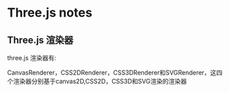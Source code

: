 # Three.js notes  



## Three.js 渲染器


three.js 渲染器有:

CanvasRenderer，CSS2DRenderer，CSS3DRenderer和SVGRenderer，这四个渲染器分别基于canvas2D,CSS2D，CSS3D和SVG渲染的渲染器


